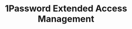 ---
description: Secure every sign-in for every app on every device.
episode: 638
link: https://1password.com/unplugged
shortname: 1password.com-lup
title: 1Password Extended Access Management
---